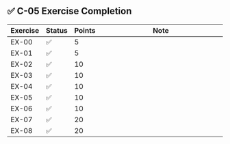 ## ✅ C-05 Exercise Completion

| Exercise | Status | Points | Note                         |
|----------|--------|--------|------------------------------|
| EX-00    | ✅      | 5      | <img width="441" height="1"> |
| EX-01    | ✅      | 5      |                              |
| EX-02    | ✅      | 10     |                              |
| EX-03    | ✅      | 10     |                              |
| EX-04    | ✅      | 10     |                              |
| EX-05    | ✅      | 10     |                              |
| EX-06    | ✅      | 10     |                              |
| EX-07    | ✅      | 20     |                              |
| EX-08    | ✅      | 20     |                              |
